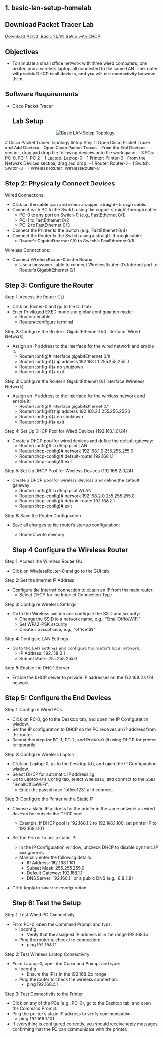 ## 1. basic-lan-setup-homelab
## Download Packet Tracer Lab
[Download Part 2: Basic VLAN Setup with DHCP](PacketTracerFiles/NETWORKING%20Basic%20VLAN%20Setup%20w%20DHCP.pkt)


## Objectives
- To simulate a small office network with three wired computers, one printer, and a
 wireless laptop, all connected to the same LAN. The router will provide DHCP to all
 devices, and you will test connectivity between them.

## Software Requirements
- Cisco Packet Tracer
   ## Lab Setup
  <p align="center">
  <img src="https://i.postimg.cc/m2th7HD8/Basiclansetup.png" alt="Basic LAN Setup Topology"/>
</p>
# Cisco Packet Tracer Topology Setup
Step 1: Open Cisco Packet Tracer and Add Devices
- Open Cisco Packet Tracer.
- From the End Devices section, drag and drop the following devices onto the workspace:
  - 3 PCs: PC-0, PC-1, PC-2
  - 1 Laptop: Laptop-0
  - 1 Printer: Printer-0
- From the Network Devices section, drag and drop:
  - 1 Router: Router-0
  - 1 Switch: Switch-0
  - 1 Wireless Router: WirelessRouter-0

## Step 2: Physically Connect Devices

Wired Connections:
- Click on the cable icon and select a copper straight-through cable.
- Connect each PC to the Switch using the copper straight-through cable:
  - PC-0 to any port on Switch-0 (e.g., FastEthernet 0/1)
  - PC-1 to FastEthernet 0/2
  - PC-2 to FastEthernet 0/3
- Connect the Printer to the Switch (e.g., FastEthernet 0/4)
- Connect the Router to the Switch using a straight-through cable:
  - Router's GigabitEthernet 0/0 to Switch’s FastEthernet 0/5

Wireless Connections:
- Connect WirelessRouter-0 to the Router:
  - Use a crossover cable to connect WirelessRouter-0’s Internet port to Router’s GigabitEthernet 0/1
 
## Step 3: Configure the Router


Step 1: Access the Router CLI
- Click on Router-0 and go to the CLI tab.
- Enter Privileged EXEC mode and global configuration mode:
  - Router> enable
  - Router# configure terminal

Step 2: Configure the Router’s GigabitEthernet 0/0 Interface (Wired Network)
- Assign an IP address to the interface for the wired network and enable it:
  - Router(config)# interface gigabitEthernet 0/0
  - Router(config-if)# ip address 192.168.1.1 255.255.255.0
  - Router(config-if)# no shutdown
  - Router(config-if)# exit

Step 3: Configure the Router’s GigabitEthernet 0/1 Interface (Wireless Network)
- Assign an IP address to the interface for the wireless network and enable it:
  - Router(config)# interface gigabitEthernet 0/1
  - Router(config-if)# ip address 192.168.2.1 255.255.255.0
  - Router(config-if)# no shutdown
  - Router(config-if)# exit

Step 4: Set Up DHCP Pool for Wired Devices (192.168.1.0/24)
- Create a DHCP pool for wired devices and define the default gateway:
  - Router(config)# ip dhcp pool LAN
  - Router(dhcp-config)# network 192.168.1.0 255.255.255.0
  - Router(dhcp-config)# default-router 192.168.1.1
  - Router(dhcp-config)# exit

Step 5: Set Up DHCP Pool for Wireless Devices (192.168.2.0/24)
- Create a DHCP pool for wireless devices and define the default gateway:
  - Router(config)# ip dhcp pool WLAN
  - Router(dhcp-config)# network 192.168.2.0 255.255.255.0
  - Router(dhcp-config)# default-router 192.168.2.1
  - Router(dhcp-config)# exit

Step 6: Save the Router Configuration
- Save all changes to the router’s startup configuration:
  - Router# write memory


   ## Step 4 Configure the Wireless Router


Step 1: Access the Wireless Router GUI
- Click on WirelessRouter-0 and go to the GUI tab.

Step 2: Set the Internet IP Address
- Configure the Internet connection to obtain an IP from the main router:
  - Select DHCP for the Internet Connection Type

Step 3: Configure Wireless Settings
- Go to the Wireless section and configure the SSID and security:
  - Change the SSID to a network name, e.g., "SmallOfficeWiFi"
  - Set WPA2-PSK security
  - Create a passphrase, e.g., "office123"

Step 4: Configure LAN Settings
- Go to the LAN settings and configure the router’s local network:
  - IP Address: 192.168.2.1
  - Subnet Mask: 255.255.255.0

Step 5: Enable the DHCP Server
- Enable the DHCP server to provide IP addresses on the 192.168.2.0/24 network

## Step 5: Configure the End Devices


Step 1: Configure Wired PCs
- Click on PC-0, go to the Desktop tab, and open the IP Configuration window.
- Set the IP configuration to DHCP so the PC receives an IP address from the router.
- Repeat this step for PC-1, PC-2, and Printer-0 (if using DHCP for printer temporarily).

Step 2: Configure Wireless Laptop
- Click on Laptop-0, go to the Desktop tab, and open the IP Configuration window.
- Select DHCP for automatic IP addressing.
- Go to Laptop-0's Config tab, select Wireless0, and connect to the SSID "SmallOfficeWiFi".
  - Enter the passphrase "office123" and connect.

Step 3: Configure the Printer with a Static IP
- Choose a static IP address for the printer in the same network as wired devices but outside the DHCP pool.
  - Example: If DHCP pool is 192.168.1.2 to 192.168.1.100, set printer IP to 192.168.1.101
- Set the Printer to use a static IP:
  - In the IP Configuration window, uncheck DHCP to disable dynamic IP assignment.
  - Manually enter the following details:
    - IP Address: 192.168.1.101
    - Subnet Mask: 255.255.255.0
    - Default Gateway: 192.168.1.1
    - DNS Server: 192.168.1.1 or a public DNS (e.g., 8.8.8.8)
- Click Apply to save the configuration.

  ## Step 6: Test the Setup
  

Step 1: Test Wired PC Connectivity
- From PC-0, open the Command Prompt and type:
  - Ipconfig
    - Verify that the assigned IP address is in the range 192.168.1.x
  - Ping the router to check the connection:
    - ping 192.168.1.1

Step 2: Test Wireless Laptop Connectivity
- From Laptop-0, open the Command Prompt and type:
  - Ipconfig
    - Ensure the IP is in the 192.168.2.x range
  - Ping the router to check the wireless connection:
    - ping 192.168.2.1

Step 3: Test Connectivity to the Printer
- Click on any of the PCs (e.g., PC-0), go to the Desktop tab, and open the Command Prompt.
- Ping the printer’s static IP address to verify communication:
  - ping 192.168.1.101
- If everything is configured correctly, you should receive reply messages confirming that the PC can communicate with the printer.

 
